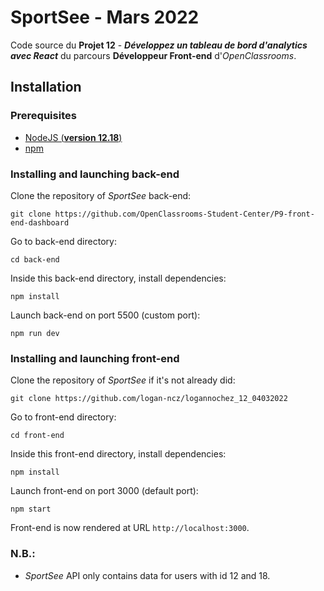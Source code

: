 # SportSee - Mars 2022

Code source du **Projet 12** - **_Développez un tableau de bord d'analytics avec React_** du parcours **Développeur Front-end** d'_OpenClassrooms_.

## Installation

### Prerequisites

- [NodeJS (**version 12.18**)](https://nodejs.org/en/)
- [npm](https://www.npmjs.com/)

### Installing and launching back-end

Clone the repository of _SportSee_ back-end:

`git clone https://github.com/OpenClassrooms-Student-Center/P9-front-end-dashboard`

Go to back-end directory:

`cd back-end`

Inside this back-end directory, install dependencies:

`npm install`

Launch back-end on port 5500 (custom port):

`npm run dev`

### Installing and launching front-end

Clone the repository of _SportSee_ if it's not already did:

`git clone https://github.com/logan-ncz/logannochez_12_04032022`

Go to front-end directory:

`cd front-end`

Inside this front-end directory, install dependencies:

`npm install`

Launch front-end on port 3000 (default port):

`npm start`

Front-end is now rendered at URL `http://localhost:3000`.

### N.B.:

- _SportSee_ API only contains data for users with id 12 and 18.